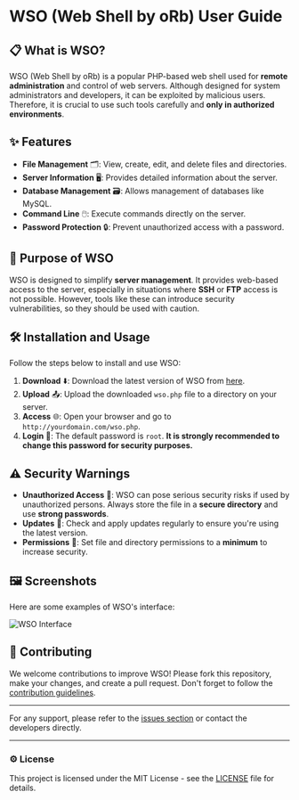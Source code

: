 # WSO (Web Shell by oRb) User Guide

## 📋 What is WSO?

WSO (Web Shell by oRb) is a popular PHP-based web shell used for **remote administration** and control of web servers. Although designed for system administrators and developers, it can be exploited by malicious users. Therefore, it is crucial to use such tools carefully and **only in authorized environments**.

## ✨ Features

- **File Management** 🗂️: View, create, edit, and delete files and directories.
- **Server Information** 🖥️: Provides detailed information about the server.
- **Database Management** 🗃️: Allows management of databases like MySQL.
- **Command Line** 🖱️: Execute commands directly on the server.
- **Password Protection** 🔒: Prevent unauthorized access with a password.

## 🎯 Purpose of WSO

WSO is designed to simplify **server management**. It provides web-based access to the server, especially in situations where **SSH** or **FTP** access is not possible. However, tools like these can introduce security vulnerabilities, so they should be used with caution.

## 🛠️ Installation and Usage

Follow the steps below to install and use WSO:

1. **Download** ⬇️: Download the latest version of WSO from [here](https://github.com/RootShelll/WSO).
2. **Upload** 📤: Upload the downloaded `wso.php` file to a directory on your server.
3. **Access** 🌐: Open your browser and go to `http://yourdomain.com/wso.php`.
4. **Login** 🔑: The default password is `root`. **It is strongly recommended to change this password for security purposes.**

## ⚠️ Security Warnings

- **Unauthorized Access** 🚫: WSO can pose serious security risks if used by unauthorized persons. Always store the file in a **secure directory** and use **strong passwords**.
- **Updates** 🔄: Check and apply updates regularly to ensure you're using the latest version.
- **Permissions** 🔐: Set file and directory permissions to a **minimum** to increase security.

## 🖼️ Screenshots

Here are some examples of WSO's interface:

![WSO Interface](https://raw.githubusercontent.com/RootShelll/WSO/main/images/screenshot1.png)

## 📂 Contributing

We welcome contributions to improve WSO! Please fork this repository, make your changes, and create a pull request. Don't forget to follow the [contribution guidelines](CONTRIBUTING.md).

---

For any support, please refer to the [issues section](https://github.com/RootShelll/WSO/issues) or contact the developers directly.

---

### ⚙️ License

This project is licensed under the MIT License - see the [LICENSE](LICENSE) file for details.
